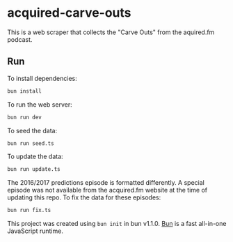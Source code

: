 # acquired-carve-outs

This is a web scraper that collects the "Carve Outs" from the aquired.fm podcast.

## Run

To install dependencies:

```bash
bun install
```

To run the web server:

```bash
bun run dev
```

To seed the data:

```bash
bun run seed.ts
```

To update the data:

```bash
bun run update.ts
```

The 2016/2017 predictions episode is formatted differently. A special episode was not available from the acquired.fm website at the time of updating this repo. To fix the data for these episodes:

```bash
bun run fix.ts
```

This project was created using `bun init` in bun v1.1.0. [Bun](https://bun.sh) is a fast all-in-one JavaScript runtime.
